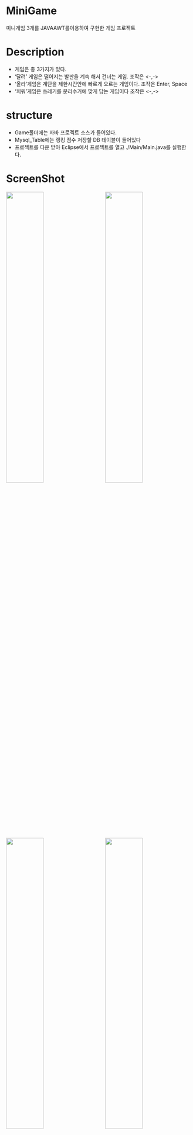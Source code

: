 # MiniGame
미니게임 3개를 JAVAAWT를이용하여 구현한 게임 프로젝트

# Description
- 게임은 총 3가지가 있다.
- ‘달려’ 게임은 떨어지는 발판을 계속 해서 건너는 게임. 조작은 <-,->
- ‘올라’게임은 계단을 제한시간안에 빠르게 오르는 게임이다. 조작은 Enter, Space
- ‘치워’게임은 쓰레기를 분리수거에 맞게 담는 게임이다 조작은 <-,->

# structure
- Game폴더에는 자바 프로젝트 소스가 들어있다.
- Mysql_Table에는 랭킹 점수 저장할 DB 테이블이 들어있다
- 프로젝트를 다운 받아 Eclipse에서 프로젝트를 열고 ./Main/Main.java를 실행한다.

# ScreenShot

<img src="https://user-images.githubusercontent.com/32676275/51172360-6e1e1f00-18f6-11e9-90fe-c713e28319f0.JPG" width = 45% /> &nbsp; &nbsp; &nbsp; &nbsp; &nbsp; <img src="https://user-images.githubusercontent.com/32676275/51172479-aa517f80-18f6-11e9-8e3f-4602c72dab28.JPG" width = 45% />
<img src="https://user-images.githubusercontent.com/32676275/51172668-16cc7e80-18f7-11e9-8bdd-6672cab7bfb0.JPG" width = 45% />  &nbsp; &nbsp; &nbsp; &nbsp; &nbsp; <img src="https://user-images.githubusercontent.com/32676275/51172704-29df4e80-18f7-11e9-993e-fafebdf6ba98.JPG" width = 45% />
<img src="https://user-images.githubusercontent.com/32676275/51172756-467b8680-18f7-11e9-8d38-ab1050bd91bc.JPG" width = 45% />









